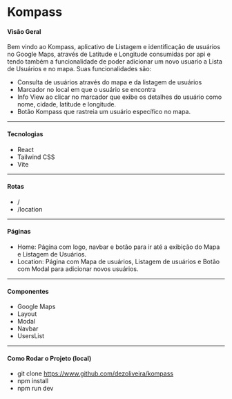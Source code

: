 # Kompass

#### Visão Geral

Bem vindo ao Kompass, aplicativo de Listagem e identificação de usuários no Google Maps, através de Latitude e Longitude consumidas por api e tendo também a funcionalidade de poder adicionar um novo usuario a Lista de Usuários e no mapa. Suas funcionalidades são:

- Consulta de usuários através do mapa e da listagem de usuários
- Marcador no local em que o usuário se encontra
- Info View ao clicar no marcador que exibe os detalhes do usuário como nome, cidade, latitude e longitude.
- Botão Kompass que rastreia um usuário específico no mapa.

---

#### Tecnologias

- React
- Tailwind CSS
- Vite

---

#### Rotas

- /
- /location

---

#### Páginas

- Home: Página com logo, navbar e botão para ir até a exibição do Mapa e Listagem de Usuários.
- Location: Página com Mapa de usuários, Listagem de usuários e Botão com Modal para adicionar novos usuários. 

---

#### Componentes

- Google Maps
- Layout
- Modal
- Navbar
- UsersList

---

#### Como Rodar o Projeto (local)

- git clone https://www.github.com/dezoliveira/kompass
- npm install
- npm run dev